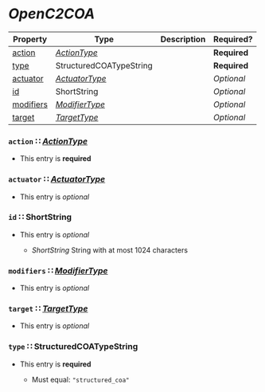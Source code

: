 <a id="map103"></a>
# *OpenC2COA*

| Property | Type | Description | Required? |
| -------- | ---- | ----------- | --------- |
|[action](#action-actiontypeactiontypemdmap104)|[*ActionType*](./ActionType.md#map104)| |**Required**|
|[type](#type-structuredcoatypestring)|StructuredCOATypeString| |**Required**|
|[actuator](#actuator-actuatortypeactuatortypemdmap106)|[*ActuatorType*](./ActuatorType.md#map106)| |_Optional_|
|[id](#id-shortstring)|ShortString| |_Optional_|
|[modifiers](#modifiers-modifiertypemodifiertypemdmap107)|[*ModifierType*](./ModifierType.md#map107)| |_Optional_|
|[target](#target-targettypetargettypemdmap105)|[*TargetType*](./TargetType.md#map105)| |_Optional_|


<a id="action-actiontypeactiontypemdmap104"></a>
### `action` ∷ [*ActionType*](./ActionType.md#map104)

* This entry is **required**


<a id="actuator-actuatortypeactuatortypemdmap106"></a>
### `actuator` ∷ [*ActuatorType*](./ActuatorType.md#map106)

* This entry is _optional_


<a id="id-shortstring"></a>
### `id` ∷ ShortString

* This entry is _optional_


  * *ShortString* String with at most 1024 characters

<a id="modifiers-modifiertypemodifiertypemdmap107"></a>
### `modifiers` ∷ [*ModifierType*](./ModifierType.md#map107)

* This entry is _optional_


<a id="target-targettypetargettypemdmap105"></a>
### `target` ∷ [*TargetType*](./TargetType.md#map105)

* This entry is _optional_


<a id="type-structuredcoatypestring"></a>
### `type` ∷ StructuredCOATypeString

* This entry is **required**


  * Must equal: `"structured_coa"`
